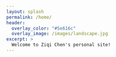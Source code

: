 ```yaml
---
layout: splash
permalink: /home/
header:
  overlay_color: "#5e616c"
  overlay_image: /images/landscape.jpg
excerpt: >
  Welcome to Ziqi Chen's personal site!
---
```

